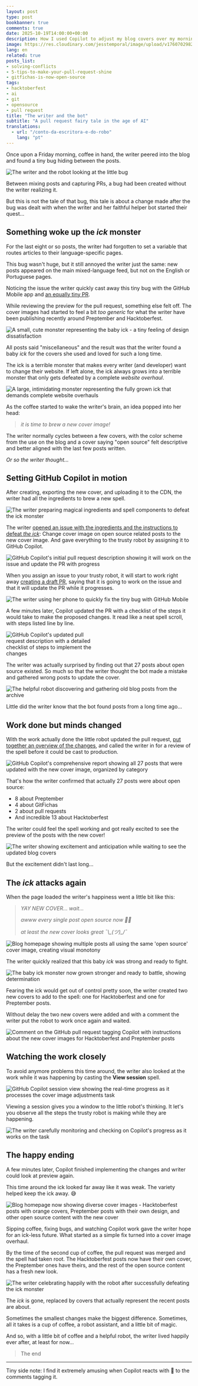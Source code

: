 ```yaml
---
layout: post
type: post
bookbanner: true
comments: true
date: 2025-10-19T14:00:00+00:00
description: How I used Copilot to adjust my blog covers over my morning cup of coffee
image: https://res.cloudinary.com/jesstemporal/image/upload/v1760702982/covers/opensource_p4btht.png
lang: en
related: true
posts_list:
- solving-conflicts
- 5-tips-to-make-your-pull-request-shine
- gitfichas-is-now-open-source
tags:
- hacktoberfest
- ai
- git
- opensource
- pull request
title: "The writer and the bot"
subtitle: "A pull request fairy tale in the age of AI"
translations:
  - url: "/conto-da-escritora-e-do-robo"
    lang: "pt"
---
```


Once upon a Friday morning, coffee in hand, the writer peered into the blog and found a tiny bug hiding between the posts.

<img alt="The writer and the robot looking at the little bug" src="https://res.cloudinary.com/jesstemporal/image/upload/v1760846392/images/writer-finds-a-bug_ezpypk.png" class="img-post">

Between mixing posts and capturing PRs, a bug had been created without the writer realizing it.

But this is not the tale of that bug, this tale is about a change made after the bug was dealt with when the writer and her faithful helper bot started their quest...

## Something woke up the *ick* monster

For the last eight or so posts, the writer had forgotten to set a variable that routes articles to their language-specific pages.

This bug wasn't huge, but it still annoyed the writer just the same: new posts appeared on the main mixed-language feed, but not on the English or Portuguese pages.

Noticing the issue the writer quickly cast away this tiny bug with the GitHub Mobile app and [an equally tiny PR](https://github.com/jtemporal/jtemporal.github.io/pull/349).

While reviewing the preview for the pull request, something else felt off. The cover images had started to feel a bit _too generic_ for what the writer have been publishing recently around Preptember and Hacktoberfest.

<img alt="A small, cute monster representing the baby ick - a tiny feeling of design dissatisfaction" src="https://res.cloudinary.com/jesstemporal/image/upload/v1760846473/images/baby-ick_xdh29w.png" class="img-post">

All posts said "miscellaneous" and the result was that the writer found a baby *ick* for the covers she used and loved for such a long time.

The ick is a terrible monster that makes every writer (and developer) want to change their website. If left alone, the ick always grows into a terrible monster that only gets defeated by a complete _website overhaul_.

<img alt="A large, intimidating monster representing the fully grown ick that demands complete website overhauls" src="https://res.cloudinary.com/jesstemporal/image/upload/v1760846545/images/the-ick-fully-grown_c8gvp3.png" class="img-post">

As the coffee started to wake the writer's brain, an idea popped into her head:

> *it is time to brew a new cover image!*

The writer normally cycles between a few covers, with the color scheme from the use on the blog and a cover saying "open source" felt descriptive and better aligned with the last few posts written.

*Or so the writer thought...*

## Setting GitHub Copilot in motion

After creating, exporting the new cover, and uploading it to the CDN, the writer had all the ingredients to brew a new spell.

<img alt="The writer preparing magical ingredients and spell components to defeat the ick monster" src="https://res.cloudinary.com/jesstemporal/image/upload/v1760846884/images/the-writer-ready-for-the-spell_qrip6v.png" class="img-post">

The writer [opened an issue with the ingredients and the instructions to defeat _the ick_](https://github.com/jtemporal/jtemporal.github.io/issues/350): Change cover image on open source related posts to the new cover image. And gave everything to the trusty robot by assigning it to GitHub Copilot.

<img alt="GitHub Copilot's initial pull request description showing it will work on the issue and update the PR with progress" src="https://res.cloudinary.com/jesstemporal/image/upload/v1760753384/images/01-initial-pr-description-by-copilot_e129m8.jpg" class="img-post"/>

When you assign an issue to your trusty robot, it will start to work right away [creating a draft PR](https://github.com/jtemporal/jtemporal.github.io/pull/351), saying that it is going to work on the issue and that it will update the PR while it progresses.

<img alt="The writer using her phone to quickly fix the tiny bug with GitHub Mobile" src="https://res.cloudinary.com/jesstemporal/image/upload/v1760850297/images/writer-on-the-phone-fixing-the-tiny-bug_qhikku.png" class="img-post">

A few minutes later, Copilot updated the PR with a checklist of the steps it would take to make the proposed changes. It read like a neat spell scroll, with steps listed line by line.

<img alt="GitHub Copilot's updated pull request description with a detailed checklist of steps to implement the changes" src="https://res.cloudinary.com/jesstemporal/image/upload/v1760753384/images/02-copilot-update-description-with-checklist_djg4z1.jpg" class="img-post" style="max-width: 50%"/>

The writer was actually surprised by finding out that 27 posts about open source existed. So much so that the writer thought the bot made a mistake and gathered wrong posts to update the cover.

<img alt="The helpful robot discovering and gathering old blog posts from the archive" src="https://res.cloudinary.com/jesstemporal/image/upload/v1760847177/images/robot-found-posts_awnswf.png" class="img-post">

Little did the writer know that the bot found posts from a long time ago...

## Work done but minds changed

With the work actually done the little robot updated the pull request, [put together an overview of the changes](https://github.com/jtemporal/jtemporal.github.io/pull/351), and called the writer in for a review of the spell before it could be cast to production.

<img alt="GitHub Copilot's comprehensive report showing all 27 posts that were updated with the new cover image, organized by category" src="https://res.cloudinary.com/jesstemporal/image/upload/v1760753384/images/03-copilot-report-on-all-changes-made_rh2k5y.jpg" class="img-post"/>

That's how the writer confirmed that actually 27 posts were about open source:

- 8 about Preptember
- 4 about GitFichas
- 2 about pull requests
- And incredible 13 about Hacktoberfest

The writer could feel the spell working and got really excited to see the preview of the posts with the new cover!

<img alt="The writer showing excitement and anticipation while waiting to see the updated blog covers" src="https://res.cloudinary.com/jesstemporal/image/upload/v1760849469/images/the-writer-excited-for-the-updates_swlzvs.png" class="img-post"/>

But the excitement didn't last long...

## The *ick* attacks again

When the page loaded the writer's happiness went a little bit like this:

> *YAY NEW COVER... wait...*
>
> *awww every single post open source now 😮‍💨*
> 
> *at least the new cover looks great ¯\\\_(ツ)_/¯*

<img alt="Blog homepage showing multiple posts all using the same 'open source' cover image, creating visual monotony" src="https://res.cloudinary.com/jesstemporal/image/upload/v1760753420/images/04-all-covers-with-open-source-ick_s0j7pt.jpg" class="img-post"/>

The writer quickly realized that this baby *ick* was strong and ready to fight.

<img alt="The baby ick monster now grown stronger and ready to battle, showing determination" src="https://res.cloudinary.com/jesstemporal/image/upload/v1760847721/images/tiny-ick-ready-to-fight_hzbfmi.png" class="img-post">

Fearing the ick would get out of control pretty soon, the writer created two new covers to add to the spell: one for Hacktoberfest and one for Preptember posts.

Without delay the two new covers were added and with a comment the writer put the robot to work once again and waited.

<img alt="Comment on the GitHub pull request tagging Copilot with instructions about the new cover images for Hacktoberfest and Preptember posts" src="https://res.cloudinary.com/jesstemporal/image/upload/v1760753384/images/05-comment-tag-copilot-to-make-adjustments_qiva0v.jpg" class="img-post"/>

## Watching the work closely

To avoid anymore problems this time around, the writer also looked at the work while it was happening by casting the **View session** spell.

<img alt="GitHub Copilot session view showing the real-time progress as it processes the cover image adjustments task" src="https://res.cloudinary.com/jesstemporal/image/upload/v1760753384/images/06-copilot-working-on-the-adjustments_ymbpse.jpg" class="img-post"/>

Viewing a session gives you a window to the little robot's thinking. It let's you observe all the steps the trusty robot is making while they are happening.

<img alt="The writer carefully monitoring and checking on Copilot's progress as it works on the task" src="https://res.cloudinary.com/jesstemporal/image/upload/v1760850610/images/writer-checking-on-copilots-work_yg1q6o.png" class="img-post"/>

## The happy ending

A few minutes later, Copilot finished implementing the changes and writer could look at preview again.

This time around the ick looked far away like it was weak. The variety helped keep the ick away. 😅

<img alt="Blog homepage now showing diverse cover images - Hacktoberfest posts with orange covers, Preptember posts with their own design, and other open source content with the new cover" src="https://res.cloudinary.com/jesstemporal/image/upload/v1760753420/images/07-newcovers-in-place_sy23sg.jpg" class="img-post"/>

Sipping coffee, fixing bugs, and watching Copilot work gave the writer hope for an ick-less future. What started as a simple fix turned into a cover image overhaul.

By the time of the second cup of coffee, the pull request was merged and the spell had taken root. The Hacktoberfest posts now have their own cover, the Preptember ones have theirs, and the rest of the open source content has a fresh new look.

<img alt="The writer celebrating happily with the robot after successfully defeating the ick monster" src="https://res.cloudinary.com/jesstemporal/image/upload/v1760848861/images/happy-ending-happy-writer_x6xzud.png" class="img-post">

The *ick* is gone, replaced by covers that actually represent the recent posts are about.

Sometimes the smallest changes make the biggest difference. Sometimes, all it takes is a cup of coffee, a robot assistant, and a little bit of magic.

And so, with a little bit of coffee and a helpful robot, the writer lived happily ever after, at least for now...

> The end

---

Tiny side note: I find it extremely amusing when Copilot reacts with 👀 to the comments tagging it.